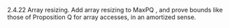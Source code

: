 2.4.22 Array resizing. Add array resizing to MaxPQ , and prove bounds like those of
Proposition Q for array accesses, in an amortized sense.